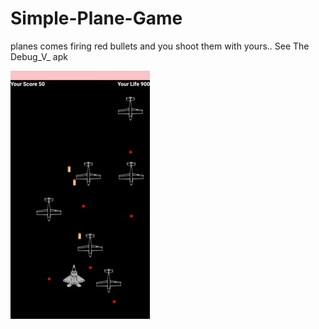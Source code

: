 # Simple-Plane-Game
planes comes firing red bullets and you shoot them with yours..
See The Debug_V_ apk

![screenshot](s.jpeg)


